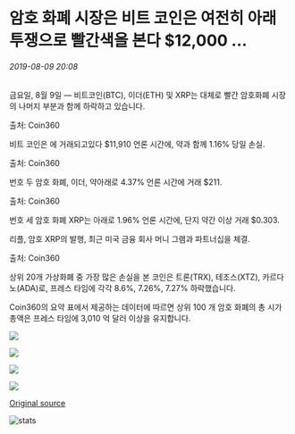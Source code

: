 # 암호 화폐 시장은 비트 코인은 여전히 아래 투쟁으로 빨간색을 본다 $12,000 ...

###### 2019-08-09 20:08

금요일, 8월 9일 — 비트코인(BTC), 이더(ETH) 및 XRP는 대체로 빨간 암호화폐 시장의 나머지 부분과 함께 하락하고 있습니다.

출처: Coin360

비트 코인은 에 거래되고있다 $11,910 언론 시간에, 약과 함께 1.16% 당일 손실.

출처: Coin360

번호 두 암호 화폐, 이더, 약아래로 4.37% 언론 시간에 거래 $211.

출처: Coin360

번호 세 암호 화폐 XRP는 아래로 1.96% 언론 시간에, 단지 약간 이상 거래 $0.303.

리플, 암호 XRP의 발행, 최근 미국 금융 회사 머니 그램과 파트너십을 체결.

출처: Coin360

상위 20개 가상화폐 중 가장 많은 손실을 본 코인은 트론(TRX), 테조스(XTZ), 카르다노(ADA)로, 프레스 타임에 각각 8.6%, 7.26%, 7.27% 하락했습니다.

Coin360의 요약 표에서 제공하는 데이터에 따르면 상위 100 개 암호 화폐의 총 시가 총액은 프레스 타임에 3,010 억 달러 이상을 유지합니다.

![](https://s3.cointelegraph.com/storage/uploads/view/6960be3f7a36ea42048b27be87a6a95d.png)

![](https://s3.cointelegraph.com/storage/uploads/view/4ccac69efe0d6c458163a3bd7eb4a092.png)

![](https://s3.cointelegraph.com/storage/uploads/view/7841addea66770a55d5b81a7f9647e2a.png)

![](https://s3.cointelegraph.com/storage/uploads/view/85edff3bcf61eb93a4ad6eb653ffaf06.png)

[Original source](https://cointelegraph.com/news/cryptocurrency-market-sees-red-as-bitcoin-still-struggles-under-12-000)

![stats](https://c.statcounter.com/11760860/0/a89fa40b/1/ "stats")